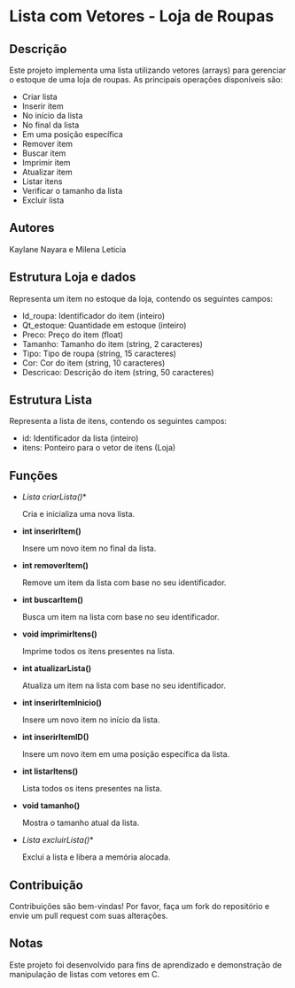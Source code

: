 # Lista com Vetores - Loja de Roupas
## Descrição
Este projeto implementa uma lista utilizando vetores (arrays) para gerenciar o estoque de uma loja de roupas. As principais operações disponíveis são:

- Criar lista
- Inserir item
- No início da lista
- No final da lista
- Em uma posição específica
- Remover item
- Buscar item
- Imprimir item
- Atualizar item
- Listar itens
- Verificar o tamanho da lista
- Excluir lista

## Autores
Kaylane Nayara e Milena Leticia


## Estrutura Loja e dados

Representa um item no estoque da loja, contendo os seguintes campos:

- Id_roupa: Identificador do item (inteiro)
- Qt_estoque: Quantidade em estoque (inteiro)
- Preco: Preço do item (float)
- Tamanho: Tamanho do item (string, 2 caracteres)
- Tipo: Tipo de roupa (string, 15 caracteres)
- Cor: Cor do item (string, 10 caracteres)
- Descricao: Descrição do item (string, 50 caracteres)

## Estrutura Lista
Representa a lista de itens, contendo os seguintes campos:

- id: Identificador da lista (inteiro)
- itens: Ponteiro para o vetor de itens (Loja)

## Funções

- **Lista* criarLista()**

  Cria e inicializa uma nova lista.

- **int inserirItem()**

  Insere um novo item no final da lista.

- **int removerItem()**

  Remove um item da lista com base no seu identificador.

- **int buscarItem()**

  Busca um item na lista com base no seu identificador.

- **void imprimirItens()**

  Imprime todos os itens presentes na lista.

- **int atualizarLista()**

  Atualiza um item na lista com base no seu identificador.

- **int inserirItemInicio()**

  Insere um novo item no início da lista.

- **int inserirItemID()**

  Insere um novo item em uma posição específica da lista.

- **int listarItens()**
   
  Lista todos os itens presentes na lista.

- **void tamanho()**

  Mostra o tamanho atual da lista.

- **Lista* excluirLista()**

  Exclui a lista e libera a memória alocada.

## Contribuição
Contribuições são bem-vindas! Por favor, faça um fork do repositório e envie um pull request com suas alterações.

## Notas
Este projeto foi desenvolvido para fins de aprendizado e demonstração de manipulação de listas com vetores em C.
